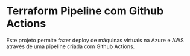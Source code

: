 # Terraform Pipeline com Github Actions
Este projeto permite fazer deploy de máquinas virtuais na Azure e AWS através de uma pipeline criada com Github Actions.
